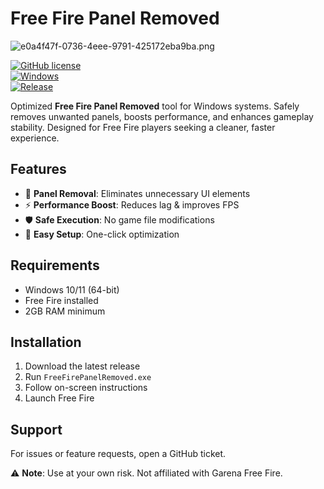 # Free Fire Panel Removed

![e0a4f47f-0736-4eee-9791-425172eba9ba.png](https://i.postimg.cc/05LM1bYD/e0a4f47f-0736-4eee-9791-425172eba9ba.png)

[![GitHub license](https://img.shields.io/github/license/FreeFirePanelRemoved)](https://img.shields.io/github/license/FreeFirePanelRemoved)  
[![Windows](https://img.shields.io/badge/Windows-10%2B-blue)](https://img.shields.io/badge/Windows-10%2B-blue)  
[![Release](https://img.shields.io/badge/Release-2025-green)](https://img.shields.io/badge/Release-2025-green)  

Optimized **Free Fire Panel Removed** tool for Windows systems. Safely removes unwanted panels, boosts performance, and enhances gameplay stability. Designed for Free Fire players seeking a cleaner, faster experience.

## Features

- 🚀 **Panel Removal**: Eliminates unnecessary UI elements  
- ⚡ **Performance Boost**: Reduces lag & improves FPS  
- 🛡️ **Safe Execution**: No game file modifications  
- 🔧 **Easy Setup**: One-click optimization  

## Requirements

- Windows 10/11 (64-bit)  
- Free Fire installed  
- 2GB RAM minimum  

## Installation

1. Download the latest release  
2. Run `FreeFirePanelRemoved.exe`  
3. Follow on-screen instructions  
4. Launch Free Fire  

## Support  

For issues or feature requests, open a GitHub ticket.  

⚠ **Note**: Use at your own risk. Not affiliated with Garena Free Fire.